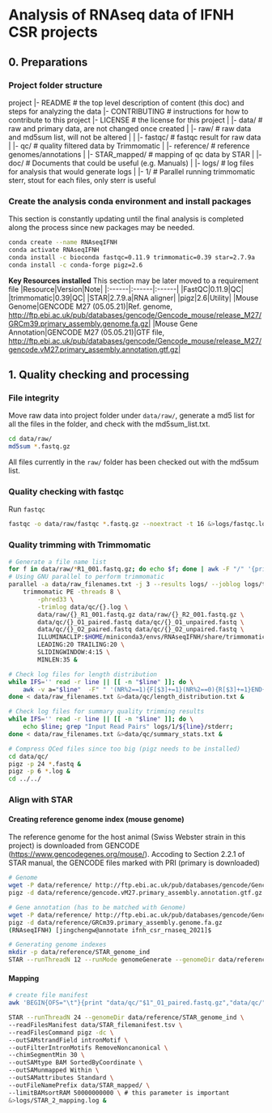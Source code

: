 # Analysis of RNAseq data of IFNH CSR projects

## 0. Preparations
### Project folder structure
project
	|- README           # the top level description of content (this doc) and steps for analyzing the data
	|- CONTRIBUTING     # instructions for how to contribute to this project
	|- LICENSE          # the license for this project
    |
    |- data/            # raw and primary data, are not changed once created
    | |- raw/           # raw data and md5sum list, will not be altered
    | | |- fastqc/      # fastqc result for raw data
    | |- qc/            # quality filtered data by Trimmomatic
    | |- reference/     # reference genomes/annotations
    | |- STAR_mapped/   # mapping of qc data by STAR
    |
    |- doc/             # Documents that could be useful (e.g. Manuals)
    |
    |- logs/            # log files for analysis that would generate logs
    | |- 1/             # Parallel running trimmomatic sterr, stout for each files, only sterr is useful

### Create the analysis conda environment and install packages
This section is constantly updating until the final analysis is completed along the process since new packages may be needed.
```sh
conda create --name RNAseqIFNH
conda activate RNAseqIFNH
conda install -c bioconda fastqc=0.11.9 trimmomatic=0.39 star=2.7.9a
conda install -c conda-forge pigz=2.6
```

**Key Resources installed**
This section may be later moved to a requirement file
|Resource|Version|Note|
|:------|:------|:------|
|FastQC|0.11.9|QC|
|trimmomatic|0.39|QC|
|STAR|2.7.9.a|RNA aligner|
|pigz|2.6|Utility|
|Mouse Genome|GENCODE M27 (05.05.21)|Ref. genome, http://ftp.ebi.ac.uk/pub/databases/gencode/Gencode_mouse/release_M27/GRCm39.primary_assembly.genome.fa.gz|
|Mouse Gene Annotation|GENCODE M27 (05.05.21)|GTF file, http://ftp.ebi.ac.uk/pub/databases/gencode/Gencode_mouse/release_M27/gencode.vM27.primary_assembly.annotation.gtf.gz|

## 1. Quality checking and processing

### File integrity
Move raw data into project folder under `data/raw/`, generate a md5 list for all the files in the folder, and check with the md5sum_list.txt.

```sh
cd data/raw/
md5sum *.fastq.gz
```
All files currently in the `raw/` folder has been checked out with the md5sum list.

### Quality checking with fastqc
Run `fastqc`
```sh
fastqc -o data/raw/fastqc *.fastq.gz --noextract -t 16 &>logs/fastqc.logs &
```

### Quality trimming with Trimmomatic
```sh
# Generate a file name list
for f in data/raw/*R1_001.fastq.gz; do echo $f; done | awk -F "/" '{print $3}' | sed -e 's/_R1_001.fastq.gz//g' > data/raw_filenames.txt
# Using GNU parallel to perform trimmomatic
parallel -a data/raw_filenames.txt -j 3 --results logs/ --joblog logs/trimmomatic.log \
    trimmomatic PE -threads 8 \
        -phred33 \
        -trimlog data/qc/{}.log \
        data/raw/{}_R1_001.fastq.gz data/raw/{}_R2_001.fastq.gz \
        data/qc/{}_O1_paired.fastq data/qc/{}_O1_unpaired.fastq \
        data/qc/{}_O2_paired.fastq data/qc/{}_O2_unpaired.fastq \
        ILLUMINACLIP:$HOME/miniconda3/envs/RNAseqIFNH/share/trimmomatic/adapters/TruSeq3-PE.fa:2:30:10:2:keepBothReads \
        LEADING:20 TRAILING:20 \
        SLIDINGWINDOW:4:15 \
        MINLEN:35 &

# Check log files for length distribution
while IFS='' read -r line || [[ -n "$line" ]]; do \
    awk -v a="$line"  -F" " '(NR%2==1){F[$3]+=1}(NR%2==0){R[$3]+=1}END{for (i in F) print a,"R1",i,F[i]}END{for (j in R) print a,"R2",j,R[j]}' data/qc/${line}.log; \
done < data/raw_filenames.txt &>data/qc/length_distribution.txt &

# Check log files for summary quality trimming results
while IFS='' read -r line || [[ -n "$line" ]]; do \
    echo $line; grep "Input Read Pairs" logs/1/${line}/stderr;
done < data/raw_filenames.txt &>data/qc/summary_stats.txt &

# Compress QCed files since too big (pigz needs to be installed)
cd data/qc/
pigz -p 24 *.fastq &
pigz -p 6 *.log &
cd ../../
```

### Align with STAR
#### Creating reference genome index (mouse genome)
The reference genome for the host animal (Swiss Webster strain in this project) is downloaded from GENCODE (https://www.gencodegenes.org/mouse/). Accoding to Section 2.2.1 of STAR manual, the GENCODE files marked with PRI (primary is downloaded)
```sh
# Genome
wget -P data/reference/ http://ftp.ebi.ac.uk/pub/databases/gencode/Gencode_mouse/release_M27/GRCm39.primary_assembly.genome.fa.gz
pigz -d data/reference/gencode.vM27.primary_assembly.annotation.gtf.gz 

# Gene annotation (has to be matched with Genome)
wget -P data/reference/ http://ftp.ebi.ac.uk/pub/databases/gencode/Gencode_mouse/release_M27/gencode.vM27.primary_assembly.annotation.gtf.gz
pigz -d data/reference/GRCm39.primary_assembly.genome.fa.gz 
(RNAseqIFNH) [jingchengw@annotate ifnh_csr_rnaseq_2021]$ 

# Generating genome indexes
mkdir -p data/reference/STAR_genome_ind
STAR --runThreadN 12 --runMode genomeGenerate --genomeDir data/reference/STAR_genome_ind --genomeFastaFiles data/reference/GRCm39.primary_assembly.genome.fa --sjdbGTFfile data/reference/gencode.vM27.primary_assembly.annotation.gtf --sjdbOverhang 149 &>logs/STAR_1_genome_index.log &
```

#### Mapping
```sh
# create file manifest
awk 'BEGIN{OFS="\t"}{print "data/qc/"$1"_O1_paired.fastq.gz","data/qc/"$1"_O2_paired.fastq.gz","ID:"$1}' data/raw_filenames.txt > data/STAR_filemanifest.tsv

STAR --runThreadN 24 --genomeDir data/reference/STAR_genome_ind \
--readFilesManifest data/STAR_filemanifest.tsv \
--readFilesCommand pigz -dc \
--outSAMstrandField intronMotif \
--outFilterIntronMotifs RemoveNoncanonical \
--chimSegmentMin 30 \
--outSAMtype BAM SortedByCoordinate \
--outSAMunmapped Within \
--outSAMattributes Standard \
--outFileNamePrefix data/STAR_mapped/ \
--limitBAMsortRAM 50000000000 \ # this parameter is important
&>logs/STAR_2_mapping.log & 
```